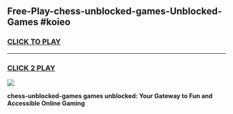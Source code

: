 
## Free-Play-chess-unblocked-games-Unblocked-Games #koieo
<h3>
<a href="https://news.freeplayer.one?title=chess-unblocked-games&ref=8M">CLICK TO PLAY</a></h3>
<hr>

<h3>
<a href="https://news.freeplayer.one?title=chess-unblocked-games&ref=8M">CLICK 2 PLAY</a>
  
</h3>

<a href="https://news.freeplayer.one?title=chess-unblocked-games&ref=8M"><img src="https://clearcache.store/games.png"></a>


**chess-unblocked-games games unblocked: Your Gateway to Fun and Accessible Online Gaming**
